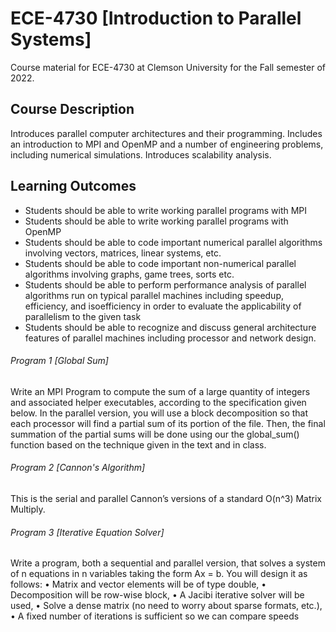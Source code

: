 # ECE-4730 [Introduction to Parallel Systems]
Course material for ECE-4730 at Clemson University for the Fall semester of 2022.

## Course Description
Introduces parallel computer architectures and their programming. Includes an 
introduction to MPI and OpenMP and a number of engineering problems, including numerical 
simulations. Introduces scalability analysis.

## Learning Outcomes
- Students should be able to write working parallel programs with MPI 
- Students should be able to write working parallel programs with OpenMP 
- Students should be able to code important numerical parallel algorithms involving vectors, matrices, linear systems, etc. 
- Students should be able to code important non-numerical parallel algorithms involving graphs, game trees, sorts etc. 
- Students should be able to perform performance analysis of parallel algorithms run on typical parallel machines including speedup, efficiency, and isoefficiency in order to evaluate the applicability of parallelism to the given task 
- Students should be able to recognize and discuss general architecture features of parallel machines including processor and network design. 

###### Program 1 [Global Sum]
Write an MPI Program to compute the sum of a large quantity of integers and
associated helper executables, according to the specification given below. In the parallel
version, you will use a block decomposition so that each
processor will find a partial sum of its portion of the file. Then, the final summation of
the partial sums will be done using our the global_sum() function based on the technique
given in the text and in class.

###### Program 2 [Cannon's Algorithm]
This is the serial and parallel Cannon’s versions of a standard O(n^3) Matrix Multiply.

###### Program 3 [Iterative Equation Solver]
Write a program, both a sequential and parallel version, that solves a system of n equations in n variables
taking the form Ax = b. You will design it as follows:
• Matrix and vector elements will be of type double,
• Decomposition will be row-wise block,
• A Jacibi iterative solver will be used,
• Solve a dense matrix (no need to worry about sparse formats, etc.),
• A fixed number of iterations is sufficient so we can compare speeds
